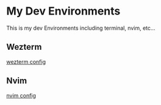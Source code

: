 # My Dev Environments

This is my dev Environments including terminal, nvim, etc...

## Wezterm

[wezterm config](./WEZTERM.md)

## Nvim

[nvim config](./NVIM.md)
